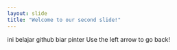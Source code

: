 ```yaml
---
layout: slide
title: "Welcome to our second slide!"
---
```

ini belajar github biar pinter
Use the left arrow to go back!
